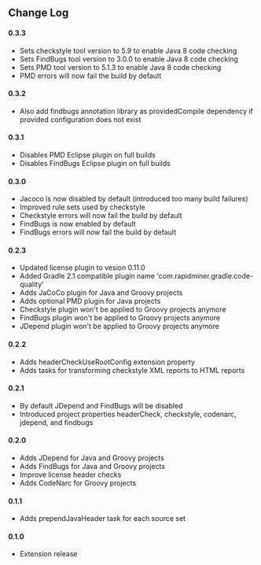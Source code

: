 ## Change Log

#### 0.3.3
* Sets checkstyle tool version to 5.9 to enable Java 8 code checking
* Sets FindBugs tool version to 3.0.0 to enable Java 8 code checking
* Sets PMD tool version to 5.1.3 to enable Java 8 code checking
* PMD errors will now fail the build by default

#### 0.3.2
* Also add findbugs annotation library as providedCompile dependency if provided configuration does not exist

#### 0.3.1 
* Disables PMD Eclipse plugin on full builds
* Disables FindBugs Eclipse plugin on full builds

#### 0.3.0
* Jacoco is now disabled by default (introduced too many build failures)
* Improved rule sets used by checkstyle
* Checkstyle errors will now fail the build by default
* FindBugs is now enabled by default
* FindBugs errors will now fail the build by default

#### 0.2.3
* Updated license plugin to vesion 0.11.0
* Added Gradle 2.1 compatible plugin name 'com.rapidminer.gradle.code-quality' 
* Adds JaCoCo plugin for Java and Groovy projects
* Adds optional PMD plugin for Java projects
* Checkstyle plugin won't be applied to Groovy projects anymore
* FindBugs plugin won't be applied to Groovy projects anymore
* JDepend plugin won't be applied to Groovy projects anymore

#### 0.2.2
* Adds headerCheckUseRootConfig extension property
* Adds tasks for transforming checkstyle XML reports to HTML reports

#### 0.2.1
* By default JDepend and FindBugs will be disabled
* Introduced project properties headerCheck, checkstyle, codenarc, jdepend, and findbugs

#### 0.2.0
* Adds JDepend for Java and Groovy projects
* Adds FindBugs for Java and Groovy projects
* Improve license header checks
* Adds CodeNarc for Groovy projects

#### 0.1.1
* Adds prependJavaHeader task for each source set

#### 0.1.0 
* Extension release

